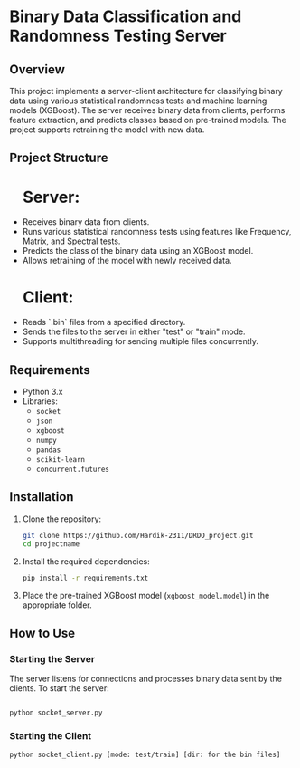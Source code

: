 # Binary Data Classification and Randomness Testing Server

## Overview
This project implements a server-client architecture for classifying binary data using various statistical randomness tests and machine learning models (XGBoost). The server receives binary data from clients, performs feature extraction, and predicts classes based on pre-trained models. The project supports retraining the model with new data.

## Project Structure

<ul>
  <h1>Server:</h1>
  <li>
    Receives binary data from clients.
  </li>
  <li>
    Runs various statistical randomness tests using features like Frequency, Matrix, and Spectral tests.
  </li>
  <li>
    Predicts the class of the binary data using an XGBoost model.
  </li>
  <li>
    Allows retraining of the model with newly received data.
  </li>
</ul>

<ul>
  <h1>Client:</h1>
  <li>
    Reads `.bin` files from a specified directory.
  </li>
  <li>
    Sends the files to the server in either "test" or "train" mode.
  </li>
  <li>
    Supports multithreading for sending multiple files concurrently.
  </li>
</ul>

## Requirements

- Python 3.x
- Libraries:
  - `socket`
  - `json`
  - `xgboost`
  - `numpy`
  - `pandas`
  - `scikit-learn`
  - `concurrent.futures`

## Installation

1. Clone the repository:

    ```bash
    git clone https://github.com/Hardik-2311/DRDO_project.git
    cd projectname
    ```

2. Install the required dependencies:

    ```bash
    pip install -r requirements.txt
    ```

3. Place the pre-trained XGBoost model (`xgboost_model.model`) in the appropriate folder.

## How to Use

### Starting the Server

The server listens for connections and processes binary data sent by the clients. To start the server:

```bash

python socket_server.py

```

### Starting the Client

```bash
python socket_client.py [mode: test/train] [dir: for the bin files]

```


